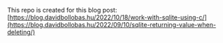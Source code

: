 ﻿This repo is created for this blog post: [https://blog.davidbollobas.hu/2022/10/18/work-with-sqlite-using-c/](https://blog.davidbollobas.hu/2022/09/10/sqlite-returning-value-when-deleting/)
